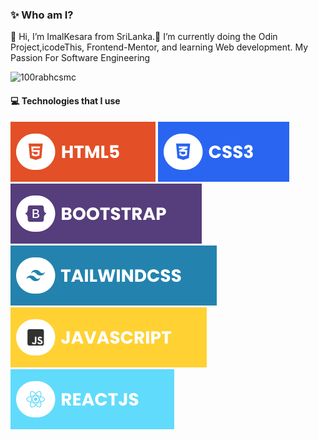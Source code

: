 <!--- 👋 Hi, I’m ImalKesara
- 👀 I’m interested in Coding...
- 🌱 I’m currently doing the Odin Project, learning Web development.
- 💞️ I’m looking to collaborate on ...
- 📫 How to reach me ...-->
### ✨ Who am I?
👋 Hi, I’m ImalKesara from SriLanka.🌱 I’m currently doing the Odin Project,icodeThis, Frontend-Mentor, and learning Web development. My Passion For Software Engineering

<p align="left"> <img src="https://komarev.com/ghpvc/?username=imalKesara & color=blueviolet" alt="100rabhcsmc" /> </p>

#### 💻 Technologies that I use
![HTML5](./assets/html.svg) ![CSS3](./assets/css.svg) ![Bootstrap](./assets/bootstrap.svg) ![TailwindCSS](./assets/tailwind.svg) ![JavaScript](./assets/javascript.svg) ![React](./assets/react.svg)

<!---
ImalKesara/ImalKesara is a ✨ special ✨ repository because its `README.md` (this file) appears on your GitHub profile.
You can click the Preview link to take a look at your changes.
--->

